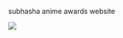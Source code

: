 subhasha anime awards website

<img src="https://encrypted-tbn0.gstatic.com/images?q=tbn:ANd9GcRjqSUiwK5IvQvH0INjaqkri87Dh8uSxprX3g&s" />
